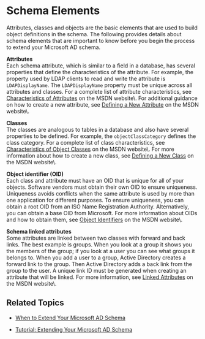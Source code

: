 # Schema Elements<a name="schema_elements"></a>

Attributes, classes and objects are the basic elements that are used to build object definitions in the schema\. The following provides details about schema elements that are important to know before you begin the process to extend your Microsoft AD schema\. 

**Attributes**  
Each schema attribute, which is similar to a field in a database, has several properties that define the characteristics of the attribute\. For example, the property used by LDAP clients to read and write the attribute is `LDAPDisplayName`\. The `LDAPDisplayName` property must be unique across all attributes and classes\. For a complete list of attribute characteristics, see [Characteristics of Attributes](https://msdn.microsoft.com/en-us/library/ms675578(v=vs.85).aspx) on the MSDN website\. For additional guidance on how to create a new attribute, see [Defining a New Attribute](https://msdn.microsoft.com/en-us/library/ms675883(v=vs.85).aspx) on the MSDN website\.

**Classes**  
The classes are analogous to tables in a database and also have several properties to be defined\. For example, the `objectClassCategory` defines the class category\. For a complete list of class characteristics, see [Characteristics of Object Classes](https://msdn.microsoft.com/en-us/library/ms675579(v=vs.85).aspx) on the MSDN website\. For more information about how to create a new class, see [Defining a New Class](https://msdn.microsoft.com/en-us/library/ms675884(v=vs.85).aspx) on the MSDN website\.

**Object identifier \(OID\)**  
Each class and attribute must have an OID that is unique for all of your objects\. Software vendors must obtain their own OID to ensure uniqueness\. Uniqueness avoids conflicts when the same attribute is used by more than one application for different purposes\. To ensure uniqueness, you can obtain a root OID from an ISO Name Registration Authority\. Alternatively, you can obtain a base OID from Microsoft\. For more information about OIDs and how to obtain them, see [Object Identifiers](https://msdn.microsoft.com/en-us/library/ms677614(v=vs.85).aspx) on the MSDN website\.

**Schema linked attributes**  
Some attributes are linked between two classes with forward and back links\. The best example is groups\. When you look at a group it shows you the members of the group; if you look at a user you can see what groups it belongs to\. When you add a user to a group, Active Directory creates a forward link to the group\. Then Active Directory adds a back link from the group to the user\. A unique link ID must be generated when creating an attribute that will be linked\. For more information, see [Linked Attributes](https://msdn.microsoft.com/en-us/library/ms677270(v=vs.85).aspx) on the MSDN website\. 

## Related Topics<a name="schemaelements_related"></a>

+ [When to Extend Your Microsoft AD Schema](schema_when_to_extend.md)

+ [Tutorial: Extending Your Microsoft AD Schema](tutorial_extending_ad_schema.md)